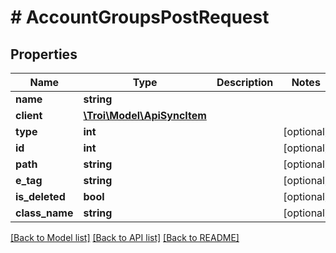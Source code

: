 # # AccountGroupsPostRequest

## Properties

Name | Type | Description | Notes
------------ | ------------- | ------------- | -------------
**name** | **string** |  |
**client** | [**\Troi\Model\ApiSyncItem**](ApiSyncItem.md) |  |
**type** | **int** |  | [optional]
**id** | **int** |  | [optional]
**path** | **string** |  | [optional]
**e_tag** | **string** |  | [optional]
**is_deleted** | **bool** |  | [optional]
**class_name** | **string** |  | [optional]

[[Back to Model list]](../../README.md#models) [[Back to API list]](../../README.md#endpoints) [[Back to README]](../../README.md)
